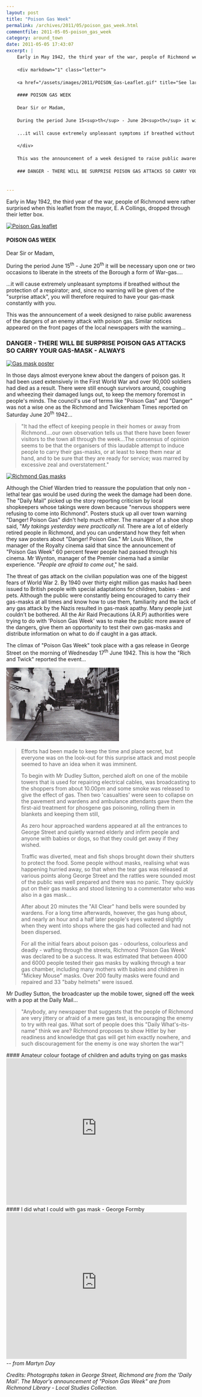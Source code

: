 ```yaml
---
layout: post
title: "Poison Gas Week"
permalink: /archives/2011/05/poison_gas_week.html
commentfile: 2011-05-05-poison_gas_week
category: around_town
date: 2011-05-05 17:43:07
excerpt: |
    Early in May 1942, the third year of the war, people of Richmond were rather surprised when this leaflet from the mayor, E. A Collings, dropped through their letter box.
    
    <div markdown="1" class="letter">
    
    <a href="/assets/images/2011/POISON_Gas-Leaflet.gif" title="See larger version of - Poison Gas leaflet"><img src="/assets/images/2011/POISON_Gas-Leaflet_thumb.gif" width="150" height="287" alt="Poison Gas leaflet" class="photo right" /></a>
    
    #### POISON GAS WEEK
    
    Dear Sir or Madam,
    
    During the period June 15<sup>th</sup> - June 20<sup>th</sup> it will be necessary upon one or two occasions to liberate in the streets of the Borough a form of War-gas....
    
    ...it will cause extremely unpleasant symptoms if breathed without the protection of a respirator; and, since no warning will be given of the "surprise attack", you will therefore required to have your gas-mask constantly with you.
    
    </div>
    
    This was the announcement of a week designed to raise public awareness of the dangers of an enemy attack with poison gas. Similar notices appeared on the front pages of the local newspapers with the warning...
    
    ### DANGER - THERE WILL BE SURPRISE POISON GAS ATTACKS SO CARRY YOUR GAS-MASK - ALWAYS
    

---
```


Early in May 1942, the third year of the war, people of Richmond were rather surprised when this leaflet from the mayor, E. A Collings, dropped through their letter box.

<div markdown="1" class="letter">
<a href="/assets/images/2011/POISON_Gas-Leaflet.gif" title="See larger version of - Poison Gas leaflet"><img src="/assets/images/2011/POISON_Gas-Leaflet_thumb.gif" width="150" height="287" alt="Poison Gas leaflet" class="photo right" /></a>

#### POISON GAS WEEK

Dear Sir or Madam,

During the period June 15<sup>th</sup> - June 20<sup>th</sup> it will be necessary upon one or two occasions to liberate in the streets of the Borough a form of War-gas....

...it will cause extremely unpleasant symptoms if breathed without the protection of a respirator; and, since no warning will be given of the "surprise attack", you will therefore required to have your gas-mask constantly with you.

</div>
This was the announcement of a week designed to raise public awareness of the dangers of an enemy attack with poison gas. Similar notices appeared on the front pages of the local newspapers with the warning...

### DANGER - THERE WILL BE SURPRISE POISON GAS ATTACKS SO CARRY YOUR GAS-MASK - ALWAYS

<a href="/assets/images/2011/POISON_gasmask-poster.jpg" title="See larger version of - Gas mask poster"><img src="/assets/images/2011/POISON_gasmask-poster_thumb.jpg" width="150" height="230" alt="Gas mask poster" class="photo right" /></a>

In those days almost everyone knew about the dangers of poison gas. It had been used extensively in the First World War and over 90,000 soldiers had died as a result. There were still enough survivors around, coughing and wheezing their damaged lungs out, to keep the memory foremost in people's minds. The council's use of terms like "Poison Gas" and "Danger" was not a wise one as the Richmond and Twickenham Times reported on Saturday June 20<sup>th</sup> 1942...

> "It had the effect of keeping people in their homes or away from Richmond....our own observation tells us that there have been fewer visitors to the town all through the week...The consensus of opinion seems to be that the organisers of this laudable attempt to induce people to carry their gas-masks, or at least to keep them near at hand, and to be sure that they are ready for service; was marred by excessive zeal and overstatement."

<a href="/assets/images/2011/POISON_Richmond-Gasmasks.jpg" title="See larger version of - Richmond Gas masks "><img src="/assets/images/2011/POISON_Richmond-Gasmasks_thumb.jpg" width="150" height="96" alt="Richmond Gas masks " class="photo right" /></a>

Although the Chief Warden tried to reassure the population that only non - lethal tear gas would be used during the week the damage had been done. The "Daily Mail" picked up the story reporting criticism by local shopkeepers whose takings were down because "nervous shoppers were refusing to come into Richmond". Posters stuck up all over town warning "Danger! Poison Gas" didn't help much either. The manager of a shoe shop said, "*My takings yesterday were practically nil.* There are a lot of elderly retired people in Richmond, and you can understand how they felt when they saw posters about "Danger! Poison Gas." Mr Louis Wilson, the manager of the Royalty cinema said that since the announcement of "Poison Gas Week" 60 percent fewer people had passed through his cinema. Mr Wynton, manager of the Premier cinema had a similar experience. "*People are afraid to come out*," he said.

The threat of gas attack on the civilian population was one of the biggest fears of World War 2. By 1940 over thirty eight million gas masks had been issued to British people with special adaptations for children, babies - and pets. Although the public were constantly being encouraged to carry their gas-masks at all times and know how to use them, familiarity and the lack of any gas attack by the Nazis resulted in gas-mask apathy. Many people just couldn't be bothered. All the Air Raid Precautions (A.R.P) authorities were trying to do with 'Poison Gas Week' was to make the public more aware of the dangers, give them an opportunity to test their own gas-masks and distribute information on what to do if caught in a gas attack.

The climax of "Poison Gas Week" took place with a gas release in George Street on the morning of Wednesday 17<sup>th</sup> June 1942. This is how the "Rich and Twick" reported the event...

<div markdown="1" class="box">
<a href="/assets/images/2011/POISON_George-St..jpg" title="See larger version of - George Street gas practice"><img src="/assets/images/2011/POISON_George-St_thumb." width="300" height="197" alt="George Street gas practice" class="photo center" /></a>

<blockquote>
Efforts had been made to keep the time and place secret, but everyone was on the look-out for this surprise attack and most people seemed to have an idea when it was imminent.

To begin with Mr Dudley Sutton, perched aloft on one of the mobile towers that is used for repairing electrical cables, was broadcasting to the shoppers from about 10.00pm and some smoke was released to give the effect of gas.
Then two 'casualties' were seen to collapse on the pavement and wardens and ambulance attendants gave them the first-aid treatment for phosgene gas poisoning, rolling them in blankets and keeping them still,

As zero hour approached wardens appeared at all the entrances to George Street and quietly warned elderly and infirm people and anyone with babies or dogs, so that they could get away if they wished.

Traffic was diverted, meat and fish shops brought down their shutters to protect the food. Some people without masks, realising what was happening hurried away, so that when the tear gas was released at various points along George Street and the rattles were sounded most of the public was well prepared and there was no panic. They quickly put on their gas masks and stood listening to a commentator who was also in a gas mask...

After about 20 minutes the "All Clear" hand bells were sounded by wardens. For a long time afterwards, however, the gas hung about, and nearly an hour and a half later people's eyes watered slightly when they went into shops where the gas had collected and had not been dispersed.

For all the initial fears about poison gas - odourless, colourless and deadly - wafting through the streets, Richmond 'Poison Gas Week' was declared to be a success. It was estimated that between 4000 and 6000 people tested their gas masks by walking through a tear gas chamber, including many mothers with babies and children in "Mickey Mouse" masks. Over 200 faulty masks were found and repaired and 33 "baby helmets" were issued.

</blockquote>
</div>
Mr Dudley Sutton, the broadcaster up the mobile tower, signed off the week with a pop at the Daily Mail...

> "Anybody, any newspaper that suggests that the people of Richmond are very jittery or afraid of a mere gas test, is encouraging the enemy to try with real gas. What sort of people does this "Daily What's-its-name" think we are? Richmond proposes to show Hitler by her readiness and knowledge that gas will get him exactly nowhere, and such discouragement for the enemy is one way shorten the war"!

<div markdown="1" class="box">
#### Amateur colour footage of children and adults trying on gas masks

<object width="480" height="390">
<param name="movie" value="http://www.youtube-nocookie.com/v/otOByjFVEz8?fs=1&amp;hl=en_GB&amp;rel=0"></param><param name="allowFullScreen" value="true"></param><param name="allowscriptaccess" value="always"></param><embed src="http://www.youtube-nocookie.com/v/otOByjFVEz8?fs=1&amp;hl=en_GB&amp;rel=0" type="application/x-shockwave-flash" width="480" height="390" allowscriptaccess="always" allowfullscreen="true"></embed></object>

</div>
<div markdown="1" class="box">
#### I did what I could with gas mask - George Formby

<object width="480" height="390">
<param name="movie" value="http://www.youtube-nocookie.com/v/-o9HS5GY_vk?fs=1&amp;hl=en_GB&amp;rel=0"></param><param name="allowFullScreen" value="true"></param><param name="allowscriptaccess" value="always"></param><embed src="http://www.youtube-nocookie.com/v/-o9HS5GY_vk?fs=1&amp;hl=en_GB&amp;rel=0" type="application/x-shockwave-flash" width="480" height="390" allowscriptaccess="always" allowfullscreen="true"></embed></object>

</div>
<cite>-- from Martyn Day</cite>

<em>Credits: Photographs taken in George Street, Richmond are from the 'Daily Mail'. The Mayor's announcement of "Poison Gas Week" are from Richmond Library - Local Studies Collection.</em>
